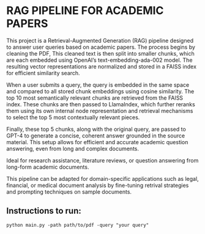 # RAG PIPELINE FOR ACADEMIC PAPERS

This project is a Retrieval-Augmented Generation (RAG) pipeline designed to answer user queries based on academic papers. 
The process begins by cleaning the PDF, This cleaned text is then split into smaller chunks, which are each embedded using OpenAI’s text-embedding-ada-002 model. 
The resulting vector representations are normalized and stored in a FAISS index for efficient similarity search.

When a user submits a query, the query is embedded in the same space and compared to all stored chunk embeddings using cosine similarity. 
The top 10 most semantically relevant chunks are retrieved from the FAISS index. These chunks are then passed to LlamaIndex, 
which further reranks them using its own internal node representation and retrieval mechanisms to select the top 5 most contextually relevant pieces.

Finally, these top 5 chunks, along with the original query, are passed to GPT-4 to generate a concise, coherent answer grounded in the source material. 
This setup allows for efficient and accurate academic question answering, even from long and complex documents.

Ideal for research assistance, literature reviews, or question answering from long-form academic documents.

This pipeline can be adapted for domain-specific applications such as legal, financial, or medical document analysis by fine-tuning retrival strategies and prompting techniques on sample documents.

## Instructions to run:

```
python main.py -path path/to/pdf -query "your query"
```


